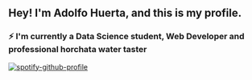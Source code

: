 ## Hey! I'm Adolfo Huerta, and this is my profile.

### ⚡ I'm currently a Data Science student, Web Developer and professional horchata water taster


[![spotify-github-profile](https://spotify-github-profile.vercel.app/api/view?uid=ns9cer9e0avehzvyzbewhl3w3&cover_image=true&theme=default)](https://github.com/kittinan/spotify-github-profile)

<!--
**fitomx19/fitomx19** is a ✨ _special_ ✨ repository because its `README.md` (this file) appears on your GitHub profile.

Here are some ideas to get you started:

- 🔭 I’m currently working on ...
- 🌱 I’m currently learning ...
- 👯 I’m looking to collaborate on ...
- 🤔 I’m looking for help with ...
- 💬 Ask me about ...
- 📫 How to reach me: ...
- 😄 Pronouns: ...
- ⚡ Fun fact: ...
-->
